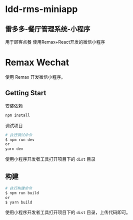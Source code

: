 # ldd-rms-miniapp

## 雷多多-餐厅管理系统-小程序

用于顾客点餐
使用Remax+React开发的微信小程序


# Remax Wechat

使用 Remax 开发微信小程序。

## Getting Start

安装依赖

```bash
npm install
```

调试项目

```bash
# 执行调试命令
$ npm run dev
or
yarn dev
```

使用小程序开发者工具打开项目下的 `dist` 目录

## 构建

```bash
# 执行构建命令
$ npm run build
or
$ yarn build
```

使用小程序开发者工具打开项目下的 `dist` 目录，上传代码即可。

